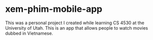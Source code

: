 # xem-phim-mobile-app

This was a personal project I created while learning CS 4530 at the University of Utah. This is an app that allows people to watch movies dubbed in Vietnamese. 
